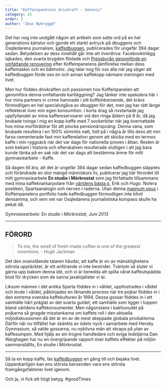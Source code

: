 ```yaml
---
title: "Koffeinpanelens drivkraft - Genesis"
category: 25
order: 3
author: "Zeus Nybryggd"
---
```


Det har nog inte undgått någon att artikeln som satte ord på en hel generations känslor och gjorde ett starkt avtryck på dbuggens och Osqledarens journalism, [kaffedbuggen](http://dbu.gg/issues/13), publicerades för ungefär 394 dagar sedan. Betydelsen av dess innehåll går inte att överdriva: Facebookinlägg lajkades, den svarta brygden flödade och [Pressbyrån genomförde en omfattande renovering](https://www.instagram.com/p/Ba6NI_XgczF/?taken-by=dbuggen) efter Koffeinpanelens jämförelse mellan dess kaffemaskin och en båtmotor. Jag talar nog för oss alla när jag säger att kaffedbuggen förde oss en och annan kaffekopp närmare meningen med livet.

Men hur föddes drivkraften och passionen hos Koffeinpanelen att genomföra denna omfattande kartläggning? Jag tänker inte spekulera här i hur mina partners in crime hamnade i sitt koffeinberoende, det krävs förmodligen en hel specialutgåva av dbuggen för det, men jag har rätt länge reflekterat över min egen konsumtion. I korta drag så rivstartade jag uppfyllandet av mina kaffereservoarer vid den ringa åldern på 8 år, då jag brukade tvinga i mig en kopp kaffe med 7 sockerbitar när jag övernattade hos mina morföräldrar för att plocka pensionärspoäng. Denna vana, som brukade resultera i en 100% sömnlös natt, höll på i några år tills dess att min farsa cementerade fast min kafferelation genom att skicka med en termos kaffe i min ryggsäck när det var dags för nationella proven i åttan. Resten är som bekant i historia och efterskalven resulterade slutligen i att jag bara kunde tänka på en sak när det var dags att bestämma ämne för mitt gymnasiearbete - Kaffe.

Så dagen till ära, att det är ungefär 394 dagar sedan kaffedbuggen släpptes och förändrade en stor mängd människors liv, publicerar jag här förordet till mitt gymnasiearbete **En studie i Mörkrostat** som jag författade tillsammans med mina kaffeknarkarpolare från [världens bästa ö](https://www.youtube.com/watch?v=h0T5yN3kRDg), Erik och Hugo. Notera poetiken, Spartaanalogin och nerven i raderna. Utan denna [magnum opus](https://sv.wikipedia.org/wiki/Magnum_opus) i Koffeinpanelens portfolio hade kaffedbuggen förmodligen inte blivit densamma, och vem vet var Osqledarens journalistiska kompass skulle ha pekat då. 

*Gymnasiearbete: En studie i Mörkrostat,  Juni 2013*

---

FÖRORD
-----

>To me, the smell of fresh-made coffee is one of the greatest inventions. - Hugh Jackman

Det den ovanstående talaren hävdar, att kaffe är en av mänsklighetens största upptäckter, är ett anförande vi inte bestrider. Tvärtom så sluter vi gärna upp bakom denna idé, och vi är beredda att spilla vårat kaffeutspädda blod för drycken som de sanna javalojalister vi är.

Liksom männen i det antika Sparta föddes in i våldet, uppfostrades i våldet och levde i våldet, påbörjades en liknande process när tre pojkar föddes in i den extrema svenska kaffekulturen år 1994. Dessa gossar föddes in i ett samhälle hårt präglat av det svarta guldet, ett samhälle som ligger i toppen bland världens kaffekonsumenter. Men någonstans i bakhuvudet på pojkarna så gnagde misstankarna om kaffets roll i den aktuella miljödiskussionen då det är en av de mest skeppade globala produkterna. Därför när nu tillfället har skänkts av ödets nyck i samarbete med Hersby Gymnasium, så valde gossarna, nu nyblivna män att skrapa på ytan av kaffesumpen. Med hjälp av sin trogne handledare och eviga ledstjärna Dan Warghagen har nu en övergripande rapport över kaffets effekter på miljön sammanställts, En studie i Mörkrostat.

---

Så ta en kopp kaffe, läs [kaffedbuggen](http://dbu.gg/issues/13) en gång till och bejaka livet. Uppenbarligen kan ens största beroenden vara ens största framgångsfaktorer livet igenom. 

Och ja, vi fick ett högt betyg. #goodTimes

